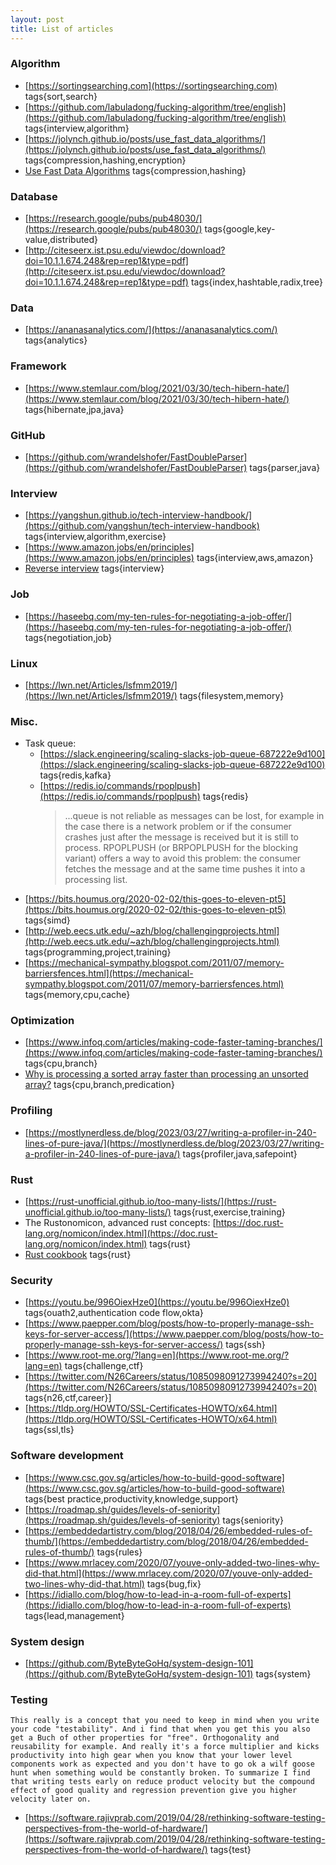 ```yaml
---
layout: post
title: List of articles
---
```


### Algorithm
* [https://sortingsearching.com](https://sortingsearching.com) tags{sort,search}
* [https://github.com/labuladong/fucking-algorithm/tree/english](https://github.com/labuladong/fucking-algorithm/tree/english) tags{interview,algorithm}
* [https://jolynch.github.io/posts/use_fast_data_algorithms/](https://jolynch.github.io/posts/use_fast_data_algorithms/) tags{compression,hashing,encryption}
* [Use Fast Data Algorithms](https://jolynch.github.io/posts/use_fast_data_algorithms/) tags{compression,hashing}

### Database
* [https://research.google/pubs/pub48030/](https://research.google/pubs/pub48030/) tags{google,key-value,distributed}
* [http://citeseerx.ist.psu.edu/viewdoc/download?doi=10.1.1.674.248&rep=rep1&type=pdf](http://citeseerx.ist.psu.edu/viewdoc/download?doi=10.1.1.674.248&rep=rep1&type=pdf) tags{index,hashtable,radix,tree}

### Data
* [https://ananasanalytics.com/](https://ananasanalytics.com/) tags{analytics}

### Framework
* [https://www.stemlaur.com/blog/2021/03/30/tech-hibern-hate/](https://www.stemlaur.com/blog/2021/03/30/tech-hibern-hate/) tags{hibernate,jpa,java}

### GitHub
* [https://github.com/wrandelshofer/FastDoubleParser](https://github.com/wrandelshofer/FastDoubleParser) tags{parser,java}

### Interview 
* [https://yangshun.github.io/tech-interview-handbook/](https://github.com/yangshun/tech-interview-handbook) tags{interview,algorithm,exercise}
* [https://www.amazon.jobs/en/principles](https://www.amazon.jobs/en/principles) tags{interview,aws,amazon}
* [Reverse interview](https://github.com/viraptor/reverse-interview) tags{interview}

### Job
* [https://haseebq.com/my-ten-rules-for-negotiating-a-job-offer/](https://haseebq.com/my-ten-rules-for-negotiating-a-job-offer/) tags{negotiation,job}

### Linux
* [https://lwn.net/Articles/lsfmm2019/](https://lwn.net/Articles/lsfmm2019/) tags{filesystem,memory}

### Misc.
* Task queue:
  * [https://slack.engineering/scaling-slacks-job-queue-687222e9d100](https://slack.engineering/scaling-slacks-job-queue-687222e9d100) tags{redis,kafka}
  * [https://redis.io/commands/rpoplpush](https://redis.io/commands/rpoplpush) tags{redis}
    > ...queue is not reliable as messages can be lost, for example in the case there is a network problem or if the consumer crashes just after the message is received but it is still to process.
RPOPLPUSH (or BRPOPLPUSH for the blocking variant) offers a way to avoid this problem: the consumer fetches the message and at the same time pushes it into a processing list. 
* [https://bits.houmus.org/2020-02-02/this-goes-to-eleven-pt5](https://bits.houmus.org/2020-02-02/this-goes-to-eleven-pt5) tags{simd}
* [http://web.eecs.utk.edu/~azh/blog/challengingprojects.html](http://web.eecs.utk.edu/~azh/blog/challengingprojects.html) tags{programming,project,training}
* [https://mechanical-sympathy.blogspot.com/2011/07/memory-barriersfences.html](https://mechanical-sympathy.blogspot.com/2011/07/memory-barriersfences.html) tags{memory,cpu,cache}

### Optimization
* [https://www.infoq.com/articles/making-code-faster-taming-branches/](https://www.infoq.com/articles/making-code-faster-taming-branches/) tags{cpu,branch}
* [Why is processing a sorted array faster than processing an unsorted array?](https://stackoverflow.com/questions/11227809/why-is-processing-a-sorted-array-faster-than-processing-an-unsorted-array) tags{cpu,branch,predication}

### Profiling

* [https://mostlynerdless.de/blog/2023/03/27/writing-a-profiler-in-240-lines-of-pure-java/](https://mostlynerdless.de/blog/2023/03/27/writing-a-profiler-in-240-lines-of-pure-java/) tags{profiler,java,safepoint}

### Rust
* [https://rust-unofficial.github.io/too-many-lists/](https://rust-unofficial.github.io/too-many-lists/) tags{rust,exercise,training}
* The Rustonomicon, advanced rust concepts: [https://doc.rust-lang.org/nomicon/index.html](https://doc.rust-lang.org/nomicon/index.html) tags{rust}
* [Rust cookbook](https://rust-lang-nursery.github.io/rust-cookbook/) tags{rust}

### Security
* [https://youtu.be/996OiexHze0](https://youtu.be/996OiexHze0) tags{ouath2,authentication code flow,okta}
* [https://www.paepper.com/blog/posts/how-to-properly-manage-ssh-keys-for-server-access/](https://www.paepper.com/blog/posts/how-to-properly-manage-ssh-keys-for-server-access/) tags{ssh}
* [https://www.root-me.org/?lang=en](https://www.root-me.org/?lang=en) tags{challenge,ctf}
* [https://twitter.com/N26Careers/status/1085098091273994240?s=20](https://twitter.com/N26Careers/status/1085098091273994240?s=20) tags{n26,ctf,career}]
* [https://tldp.org/HOWTO/SSL-Certificates-HOWTO/x64.html](https://tldp.org/HOWTO/SSL-Certificates-HOWTO/x64.html) tags{ssl,tls}

### Software development
* [https://www.csc.gov.sg/articles/how-to-build-good-software](https://www.csc.gov.sg/articles/how-to-build-good-software) tags{best practice,productivity,knowledge,support}
* [https://roadmap.sh/guides/levels-of-seniority](https://roadmap.sh/guides/levels-of-seniority) tags{seniority}
* [https://embeddedartistry.com/blog/2018/04/26/embedded-rules-of-thumb/](https://embeddedartistry.com/blog/2018/04/26/embedded-rules-of-thumb/) tags{rules}
* [https://www.mrlacey.com/2020/07/youve-only-added-two-lines-why-did-that.html](https://www.mrlacey.com/2020/07/youve-only-added-two-lines-why-did-that.html) tags{bug,fix}
* [https://idiallo.com/blog/how-to-lead-in-a-room-full-of-experts](https://idiallo.com/blog/how-to-lead-in-a-room-full-of-experts) tags{lead,management}

### System design
* [https://github.com/ByteByteGoHq/system-design-101](https://github.com/ByteByteGoHq/system-design-101) tags{system}

### Testing
```
This really is a concept that you need to keep in mind when you write your code "testability". And i find that when you get this you also get a Buch of other properties for "free". Orthogonality and reusability for example. And really it's a force multiplier and kicks productivity into high gear when you know that your lower level components work as expected and you don't have to go ok a wilf goose hunt when something would be constantly broken. To summarize I find that writing tests early on reduce product velocity but the compound effect of good quality and regression prevention give you higher velocity later on.
```
* [https://software.rajivprab.com/2019/04/28/rethinking-software-testing-perspectives-from-the-world-of-hardware/](https://software.rajivprab.com/2019/04/28/rethinking-software-testing-perspectives-from-the-world-of-hardware/) tags{test}
